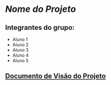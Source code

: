 # *Nome do Projeto*

## Integrantes do grupo:

* Aluno 1
* Aluno 2
* Aluno 3
* Aluno 4
* Aluno 5

## [Documento de Visão do Projeto](1-visao/index)
